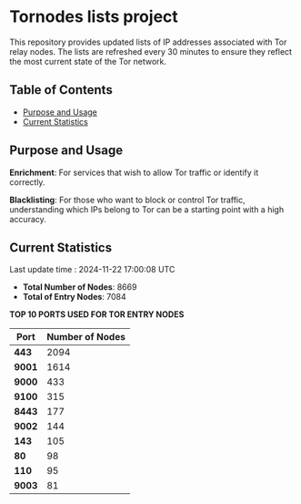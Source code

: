 # Tornodes lists project

This repository provides updated lists of IP addresses associated with Tor relay nodes. The lists are refreshed every 30 minutes to ensure they reflect the most current state of the Tor network.

## Table of Contents

- [Purpose and Usage](#purpose-and-usage)
- [Current Statistics](#current-statistics)


## Purpose and Usage

**Enrichment**: For services that wish to allow Tor traffic or identify it correctly.

**Blacklisting**: For those who want to block or control Tor traffic, understanding which IPs belong to Tor can be a starting point with a high accuracy.

## Current Statistics

Last update time : 2024-11-22 17:00:08 UTC

- **Total Number of Nodes**: 8669
- **Total of Entry Nodes**: 7084

**TOP 10 PORTS USED FOR TOR ENTRY NODES**

| **Port** | **Number of Nodes** |
|------|-----------------|
| **443**   | 2094  |
| **9001**   | 1614  |
| **9000**   | 433  |
| **9100**   | 315  |
| **8443**   | 177  |
| **9002**   | 144  |
| **143**   | 105  |
| **80**   | 98  |
| **110**   | 95  |
| **9003**   | 81  |

